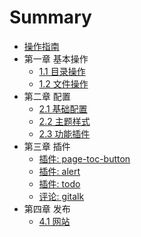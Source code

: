 # Summary

* [操作指南](README.md)
* 第一章 基本操作
    * [1.1 目录操作](basic/directory.md)
    * [1.2 文件操作](basic/file.md)
* 第二章 配置
    * [2.1 基础配置](config/book.md)
    * [2.2 主题样式](config/style.md)
    * [2.3 功能插件](config/plugin.md)
* 第三章 插件
    * [插件: page-toc-button](plugin/toc.md)
    * [插件: alert](plugin/alert.md)
    * [插件: todo](plugin/todo.md)
    * [评论: gitalk](plugin/gitalk.md)
* 第四章 发布
    * [4.1 网站](deploy/website.md)